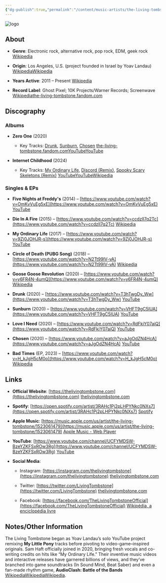 ```yaml
---
{"dg-publish":true,"permalink":"/content/music-artists/the-living-tombstone/","tags":["#MusicArtist"],"noteIcon":"","created":"2025-04-28T16:45:25.407+02:00","updated":"2025-04-28T17:19:08.365+02:00"}
---
```



<img src="/img/MALOGO/TLT.png" alt="logo" class="round-img round-img-200">

## About

- **Genre**: Electronic rock, alternative rock, pop rock, EDM, geek rock [Wikipedia](https://en.wikipedia.org/wiki/The_Living_Tombstone?utm_source=chatgpt.com)
    
- **Origin**: Los Angeles, U.S. (project founded in Israel by Yoav Landau) [Wikipedia](https://en.wikipedia.org/wiki/The_Living_Tombstone?utm_source=chatgpt.com)[Wikipedia](https://en.wikipedia.org/wiki/The_Living_Tombstone?utm_source=chatgpt.com)
    
- **Years Active**: 2011 – Present [Wikipedia](https://en.wikipedia.org/wiki/The_Living_Tombstone?utm_source=chatgpt.com)
    
- **Record Label**: Ghost Pixel; 10K Projects/Warner Records; Screenwave [Wikipedia](https://en.wikipedia.org/wiki/The_Living_Tombstone?utm_source=chatgpt.com)[the-living-tombstone.fandom.com](https://the-living-tombstone.fandom.com/wiki/Zero_one_%28Album%29?utm_source=chatgpt.com)
    

## Discography

### Albums

- **Zero One** (2020)
    
    - Key Tracks: [Drunk](https://www.youtube.com/watch?v=T3hTwgDy_Ww), [Sunburn](https://www.youtube.com/watch?v=VHFT9gC5lUA), [Chosen](https://www.youtube.com/watch?v=aJgOdZN4HcA) [the-living-tombstone.fandom.com](https://the-living-tombstone.fandom.com/wiki/Zero_one_%28Album%29?utm_source=chatgpt.com)[YouTube](https://www.youtube.com/watch?v=VHFT9gC5lUA&utm_source=chatgpt.com)[YouTube](https://www.youtube.com/watch?v=aJgOdZN4HcA&utm_source=chatgpt.com)
        
- **Internet Childhood** (2024)
    
    - Key Tracks: [My Ordinary Life](https://www.youtube.com/watch?v=9Zj0JOHJR-s), [Discord (Remix)](https://www.youtube.com/watch?v=5Z56MZFMp0k), [Spooky Scary Skeletons (Remix)](https://www.youtube.com/watch?v=5PZ6iSTgBGg) [YouTube](https://www.youtube.com/watch?v=9Zj0JOHJR-s&utm_source=chatgpt.com)[YouTube](https://m.youtube.com/watch?t=0s&v=5Z56MZFMp0k&utm_source=chatgpt.com)[Wikipedia](https://en.wikipedia.org/wiki/Spooky%2C_Scary_Skeletons?utm_source=chatgpt.com)
        

### Singles & EPs

- **Five Nights at Freddy's** (2014) – [https://www.youtube.com/watch?v=OmKvVuEg5xE](https://www.youtube.com/watch?v=OmKvVuEg5xE) [YouTube](https://www.youtube.com/watch?v=OmKvVuEg5xE&utm_source=chatgpt.com)
    
- **Die In A Fire** (2015) – [https://www.youtube.com/watch?v=ccdzlI7q2Tc](https://www.youtube.com/watch?v=ccdzlI7q2Tc) [Wikipedia](https://en.wikipedia.org/wiki/The_Living_Tombstone?utm_source=chatgpt.com)
    
- **My Ordinary Life** (2017) – [https://www.youtube.com/watch?v=9Zj0JOHJR-s](https://www.youtube.com/watch?v=9Zj0JOHJR-s) [YouTube](https://www.youtube.com/watch?v=9Zj0JOHJR-s&utm_source=chatgpt.com)
    
- **Circle of Death (PUBG Song)** (2018) – [https://www.youtube.com/watch?v=N2Tt99IV-vA](https://www.youtube.com/watch?v=N2Tt99IV-vA) [Wikipedia](https://en.wikipedia.org/wiki/The_Living_Tombstone?utm_source=chatgpt.com)
    
- **Goose Goose Revolution** (2020) – [https://www.youtube.com/watch?v=y6FR4N-4umQ](https://www.youtube.com/watch?v=y6FR4N-4umQ) [Wikipedia](https://en.wikipedia.org/wiki/The_Living_Tombstone?utm_source=chatgpt.com)
    
- **Drunk** (2020) – [https://www.youtube.com/watch?v=T3hTwgDy_Ww](https://www.youtube.com/watch?v=T3hTwgDy_Ww) [YouTube](https://www.youtube.com/watch?v=T3hTwgDy_Ww&utm_source=chatgpt.com)
    
- **Sunburn** (2020) – [https://www.youtube.com/watch?v=VHFT9gC5lUA](https://www.youtube.com/watch?v=VHFT9gC5lUA) [YouTube](https://www.youtube.com/watch?v=VHFT9gC5lUA&utm_source=chatgpt.com)
    
- **Love I Need** (2020) – [https://www.youtube.com/watch?v=RdFkiY07aiQ](https://www.youtube.com/watch?v=RdFkiY07aiQ) [YouTube](https://www.youtube.com/watch?v=iu37ldKD9nE&utm_source=chatgpt.com)
    
- **Chosen** (2020) – [https://www.youtube.com/watch?v=aJgOdZN4HcA](https://www.youtube.com/watch?v=aJgOdZN4HcA) [YouTube](https://www.youtube.com/watch?v=aJgOdZN4HcA&utm_source=chatgpt.com)
    
- **Bad Times** (EP, 2023) – [https://www.youtube.com/watch?v=H_kJgH5cM0o](https://www.youtube.com/watch?v=H_kJgH5cM0o) [Wikipedia](https://en.wikipedia.org/wiki/The_Living_Tombstone?utm_source=chatgpt.com)
    

## Links

- **Official Website**: [https://thelivingtombstone.com](https://thelivingtombstone.com) [thelivingtombstone.com](https://thelivingtombstone.com/products/zero_one-lp?utm_source=chatgpt.com)
    
- **Spotify**: [https://open.spotify.com/artist/3RAHc1Pj2pLHPYNkc0NXs7](https://open.spotify.com/artist/3RAHc1Pj2pLHPYNkc0NXs7) [Spotify](https://open.spotify.com/album/54wAlSP6p1gVxZmlzAfpiJ?utm_source=chatgpt.com)
    
- **Apple Music**: [https://music.apple.com/us/artist/the-living-tombstone/1523061479](https://music.apple.com/us/artist/the-living-tombstone/1523061479) [Apple Music - Web Player](https://music.apple.com/us/album/zero-one/1523061478?utm_source=chatgpt.com)
    
- **YouTube**: [https://www.youtube.com/channel/UCFYMDSW-BzeYZKFSxROw3Rg](https://www.youtube.com/channel/UCFYMDSW-BzeYZKFSxROw3Rg) [YouTube](https://www.youtube.com/channel/UCFYMDSW-BzeYZKFSxROw3Rg?utm_source=chatgpt.com)
    
- **Social Media**:
    
    - Instagram: [https://instagram.com/thelivingtombstone](https://instagram.com/thelivingtombstone) [thelivingtombstone.com](https://thelivingtombstone.com/products/zero_one-lp?utm_source=chatgpt.com)
        
    - Twitter: [https://twitter.com/LivingTombstone](https://twitter.com/LivingTombstone) [thelivingtombstone.com](https://thelivingtombstone.com/products/zero_one-lp?utm_source=chatgpt.com)
        
    - Facebook: [https://facebook.com/TheLivingTombstoneOfficial](https://facebook.com/TheLivingTombstoneOfficial) [Wikipédia, a enciclopédia livre](https://pt.wikipedia.org/wiki/The_Living_Tombstone?utm_source=chatgpt.com)
        

## Notes/Other Information

The Living Tombstone began as Yoav Landau’s solo YouTube project remixing **My Little Pony** tracks before pivoting to video-game–inspired originals. Sam Haft officially joined in 2020, bringing fresh vocals and co-writing credits on hits like “My Ordinary Life.” Their inventive music videos and interactive releases have garnered billions of views, and they’ve branched into game soundtracks (In Sound Mind, Beat Saber) and even a fan-made rhythm game, **AudioClash: Battle of the Bands** [Wikipedia](https://en.wikipedia.org/wiki/The_Living_Tombstone?utm_source=chatgpt.com)[Wikipedia](https://en.wikipedia.org/wiki/The_Living_Tombstone?utm_source=chatgpt.com)[Wikipedia](https://en.wikipedia.org/wiki/The_Living_Tombstone?utm_source=chatgpt.com).